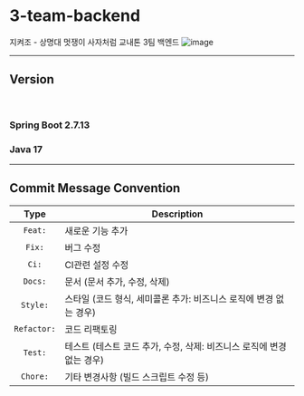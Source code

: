 # 3-team-backend
지켜조 - 상명대 멋쟁이 사자처럼 교내톤 3팀 백엔드
![image](https://github.com/DDonghyeo/Grishare/assets/98632435/bc3083c9-80b7-4f9d-b855-a8fa87be3804)

---
## Version

<br>

### Spring Boot 2.7.13
### Java 17

---
## Commit Message Convention

|    Type     | Description  |
|:-----------:|---|
|   `Feat:`   | 새로운 기능 추가 |
|   `Fix:`    | 버그 수정 |
|    `Ci:`    | CI관련 설정 수정 |
|   `Docs:`   | 문서 (문서 추가, 수정, 삭제) |
|  `Style:`   | 스타일 (코드 형식, 세미콜론 추가: 비즈니스 로직에 변경 없는 경우) |
| `Refactor:` | 코드 리팩토링 |
|   `Test:`   | 테스트 (테스트 코드 추가, 수정, 삭제: 비즈니스 로직에 변경 없는 경우) |
|  `Chore:`   | 기타 변경사항 (빌드 스크립트 수정 등) |
